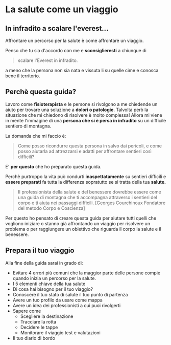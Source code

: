 
# La salute come un viaggio


## In infradito a scalare l'everest... 

Affrontare un percorso per la salute è come affrontare un viaggio. 

Penso che tu sia d'accordo con me e **sconsiglieresti**
a chiunque di

> scalare l'Everest in infradito.

a meno che la persona non sia nata e vissuta li su quelle cime e conosca bene il territorio.

## Perchè questa guida?

Lavoro come **fisioterapista** e le persone si rivolgono a me chiedende un aiuto per trovare una soluzione a **dolori o patologie**.
Talvolta però la situazione che mi chiedono di risolvere è molto complessa!  Allora mi viene  in mente l'immagine di una **persona che si è persa in infradito** su un difficile sentiero di montagna.

La domanda che mi faccio è:

> Come posso ricondurre questa persona in salvo dai pericoli, e come posso aiutarla ad attrezzarsi e adatti per affrontare sentieri così difficili?

E' **per questo** che ho preparato questa guida.

Perchè purtroppo la vita può condurti **inaspettatamente** su sentieri difficili e **essere preparati** fa tutta la differenza sopratutto se si tratta della tua **salute.**

> Il professionista della salute e del benessere dovrebbe essere come una guida di montagna che ti accompagna attraverso i sentieri del corpo e ti aiuta nei passaggi difficili.
[Georges Courchinoux Fondatore del metodo Corpo e Coscienza]

Per questo ho pensato di creare questa guida per aiutare tutti quelli che vogliono iniziare o stanno già affrontando un viaggio per risolvere un problema o per raggiungere un obiettivo che riguarda il corpo la salute e il benessere.

## Prepara il tuo viaggio
    
Alla fine della guida sarai in grado di:

-  Evitare 4 errori più comuni che la maggior parte delle persone compie quando inizia un percorso per la salute.
-  I 5 elementi chiave della tua salute
-  Di cosa hai bisogno per il tuo viaggio?
- Conoscere il tuo stato di salute il tuo punto di partenza
- Avere un tuo profilo da usare come mappa 
- Avere un idea dei professionisti a cui puoi rivolgerti
- Sapere come
	- Scegliere la destinazione 
	- Tracciare la rotta 
	- Decidere le tappe  
	- Monitorare il viaggio test e valutazioni
- Il tuo diario di bordo


<!--stackedit_data:
eyJoaXN0b3J5IjpbLTEwODA0MzYsNTIwNDQ3ODg3LC01ODM3NT
AwOTEsMTU2OTU1MDkzMl19
-->